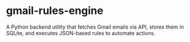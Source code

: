 # gmail-rules-engine
A Python backend utility that fetches Gmail emails via API, stores them in SQLite, and executes JSON-based rules to automate actions.
